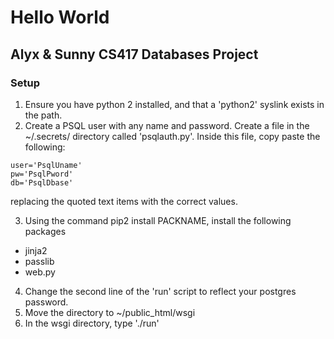 # Hello World
## Alyx & Sunny CS417 Databases Project

### Setup
1. Ensure you have python 2 installed, and that a 'python2' syslink exists in the path.
2. Create a PSQL user with any name and password. Create a file in the ~/.secrets/ directory called 'psqlauth.py'. Inside this file, copy paste the following:
```
user='PsqlUname'
pw='PsqlPword'
db='PsqlDbase'
```
replacing the quoted text items with the correct values.

3. Using the command pip2 install PACKNAME, install the following packages
  * jinja2
  * passlib
  * web.py
4. Change the second line of the 'run' script to reflect your postgres password.
5. Move the directory to ~/public_html/wsgi
6. In the wsgi directory, type './run'
